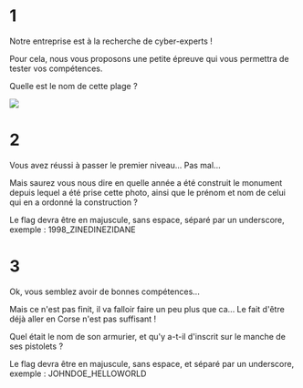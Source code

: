 # 1 
Notre entreprise est à la recherche de cyber-experts !

Pour cela, nous vous proposons une petite épreuve qui vous permettra de tester vos compétences.
 
Quelle est le nom de cette plage ?

<img src="https://github.com/mrk59/WU_IPARCUS/blob/main/WU_IPARCUS/images/mer.png">

# 2

Vous avez réussi à passer le premier niveau... Pas mal...

Mais saurez vous nous dire en quelle année a été construit le monument depuis lequel a été prise cette photo, ainsi que le prénom et nom de celui qui en a ordonné la construction ?

Le flag devra être en majuscule, sans espace, séparé par un underscore,  exemple : 1998_ZINEDINEZIDANE

# 3

Ok, vous semblez avoir de bonnes compétences...

Mais ce n'est pas finit, il va falloir faire un peu plus que ca...
Le fait d'être déjà aller en Corse n'est pas suffisant !

Quel était le nom de son armurier, et qu'y a-t-il d'inscrit sur le manche de ses pistolets ?

Le flag devra être en majuscule, sans espace, et séparé par un underscore, exemple : JOHNDOE_HELLOWORLD
